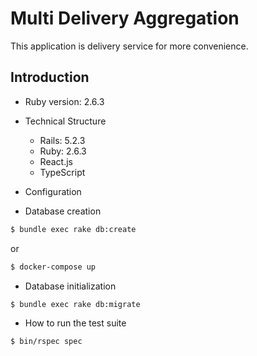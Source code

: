 # Multi Delivery Aggregation

This application is delivery service for more convenience.

## Introduction 

* Ruby version: 2.6.3

* Technical Structure

    * Rails: 5.2.3
    * Ruby: 2.6.3
    * React.js
    * TypeScript

* Configuration

* Database creation

 ```bash
$ bundle exec rake db:create
```

or 

```bash
$ docker-compose up
```

* Database initialization

```bash
$ bundle exec rake db:migrate
```

* How to run the test suite

```bash
$ bin/rspec spec
```
